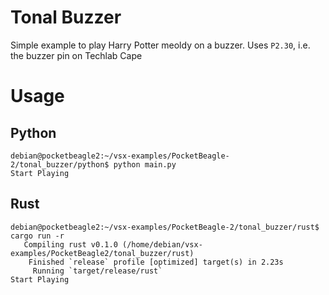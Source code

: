 # Tonal Buzzer

Simple example to play Harry Potter meoldy on a buzzer. Uses `P2.30`, i.e. the buzzer pin on Techlab Cape

# Usage

## Python

```console
debian@pocketbeagle2:~/vsx-examples/PocketBeagle-2/tonal_buzzer/python$ python main.py
Start Playing
```

## Rust

```console
debian@pocketbeagle2:~/vsx-examples/PocketBeagle-2/tonal_buzzer/rust$ cargo run -r
   Compiling rust v0.1.0 (/home/debian/vsx-examples/PocketBeagle2/tonal_buzzer/rust)
    Finished `release` profile [optimized] target(s) in 2.23s
     Running `target/release/rust`
Start Playing
```
